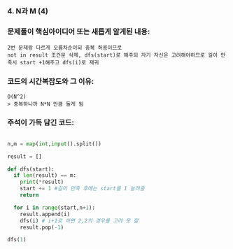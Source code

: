 ### 4. N과 M (4)

### 문제풀이 핵심아이디어 또는 새롭게 알게된 내용: 
    2번 문제랑 다르게 오름차순이되 중복 허용이므로
    not in result 조건문 삭제, dfs(start)로 해주되 자기 자신은 고려해야하므로 길이 만족시 start +1해주고 dfs(i)로 재귀

            
### 코드의 시간복잡도와 그 이유:    
    O(N^2)   
    > 중복하니까 N*N 만큼 돌게 됨
   
    
### 주석이 가득 담긴 코드:
```python

n,m = map(int,input().split())

result = []

def dfs(start):
  if len(result) == m:
    print(*result)
    start += 1 #길이 만족 후에는 start를 1 늘려줌
    return

  for i in range(start,n+1):
    result.append(i)
    dfs(i) # i+1로 하면 2,2의 경우를 고려 못 함
    result.pop(-1)

dfs(1)


```
